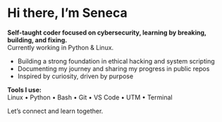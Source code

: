 
# Hi there, I’m Seneca

**Self-taught coder focused on cybersecurity, learning by breaking, building, and fixing.**  
Currently working in Python & Linux.

- Building a strong foundation in ethical hacking and system scripting  
- Documenting my journey and sharing my progress in public repos  
- Inspired by curiosity, driven by purpose  

**Tools I use:**  
Linux • Python • Bash • Git • VS Code • UTM • Terminal

Let’s connect and learn together.
